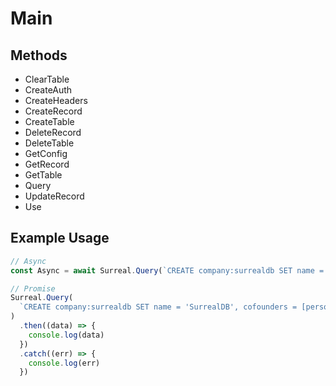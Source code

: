 # Main

## Methods

- ClearTable
- CreateAuth
- CreateHeaders
- CreateRecord
- CreateTable
- DeleteRecord
- DeleteTable
- GetConfig
- GetRecord
- GetTable
- Query
- UpdateRecord
- Use


## Example Usage

```ts
// Async
const Async = await Surreal.Query(`CREATE company:surrealdb SET name = 'SurrealDB', cofounders = [person:tobie, person:jaime];`)

// Promise
Surreal.Query(
  `CREATE company:surrealdb SET name = 'SurrealDB', cofounders = [person:tobie, person:jaime];`,
)
  .then((data) => {
    console.log(data)
  })
  .catch((err) => {
    console.log(err)
  })
```
